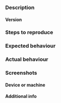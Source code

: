 ### Description

<!-- brief description of the bug -->

#### Version

<!-- commid id or version number -->

### Steps to reproduce

<!--if you can reliably reproduce the bug, list the steps here  -->

### Expected behaviour

<!--description of the expected behavior -->

### Actual behaviour

<!-- explain what happened instead of the expected behaviour -->

### Screenshots

<!--Screenshots if gui related, drag and drop to add to the issue -->

#### Device or machine

<!-- device/machine used, operating system -->



#### Additional info

<!-- Additional information useful for debugging (e.g. logs) -->
